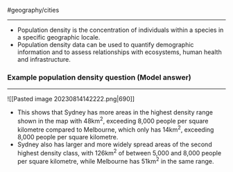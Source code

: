 #geography/cities 

---
- Population density is the concentration of individuals within a species in a specific geographic locale.
- Population density data can be used to quantify demographic information and to assess relationships with ecosystems, human health and infrastructure.

### Example population density question (Model answer)
---
![[Pasted image 20230814142222.png|690]]
- This shows that Sydney has more areas in the highest density range shown in the map with 48km<sup>2</sup>, exceeding 8,000 people per square kilometre compared to Melbourne, which only has 14km<sup>2</sup>, exceeding 8,000 people per square kilometre. 
- Sydney also has larger and more widely spread areas of the second highest density class, with 126km<sup>2</sup> of between 5,000 and 8,000 people per square kilometre, while Melbourne has 51km<sup>2</sup> in the same range.